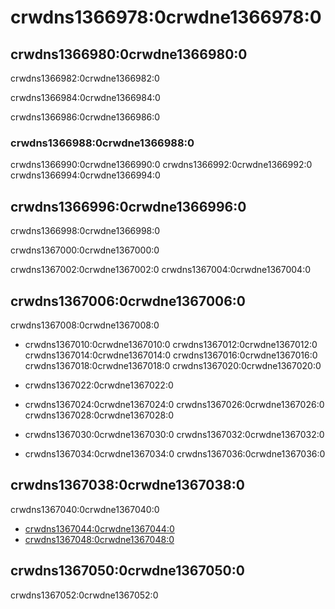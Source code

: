 # crwdns1366978:0crwdne1366978:0

## crwdns1366980:0crwdne1366980:0

crwdns1366982:0crwdne1366982:0

crwdns1366984:0crwdne1366984:0

crwdns1366986:0crwdne1366986:0

### crwdns1366988:0crwdne1366988:0

crwdns1366990:0crwdne1366990:0  crwdns1366992:0crwdne1366992:0 crwdns1366994:0crwdne1366994:0

## crwdns1366996:0crwdne1366996:0

crwdns1366998:0crwdne1366998:0

crwdns1367000:0crwdne1367000:0

crwdns1367002:0crwdne1367002:0 crwdns1367004:0crwdne1367004:0

## crwdns1367006:0crwdne1367006:0

crwdns1367008:0crwdne1367008:0

* crwdns1367010:0crwdne1367010:0 crwdns1367012:0crwdne1367012:0 crwdns1367014:0crwdne1367014:0 crwdns1367016:0crwdne1367016:0 crwdns1367018:0crwdne1367018:0 crwdns1367020:0crwdne1367020:0

* crwdns1367022:0crwdne1367022:0

* crwdns1367024:0crwdne1367024:0 crwdns1367026:0crwdne1367026:0 crwdns1367028:0crwdne1367028:0

* crwdns1367030:0crwdne1367030:0 crwdns1367032:0crwdne1367032:0

* crwdns1367034:0crwdne1367034:0 crwdns1367036:0crwdne1367036:0

## crwdns1367038:0crwdne1367038:0

crwdns1367040:0crwdne1367040:0

* [crwdns1367044:0crwdne1367044:0](crwdns1367042:0crwdne1367042:0)
* [crwdns1367048:0crwdne1367048:0](crwdns1367046:0crwdne1367046:0)

## crwdns1367050:0crwdne1367050:0

crwdns1367052:0crwdne1367052:0
